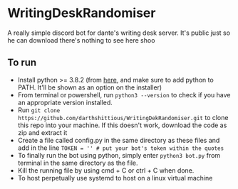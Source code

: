 # WritingDeskRandomiser
A really simple discord bot for dante's writing desk server. It's public just so he can download there's nothing to see here shoo

## To run
 - Install python >= 3.8.2 (from [here](https://python.org/downloads), and make sure to add python to PATH. It'll be shown as an option on the installer)
 - From terminal or powershell, run `python3 --version` to check if you have an appropriate version installed.
 - Run `git clone https://github.com/darthshittious/WritingDekRandomiser.git` to clone this repo into your machine.
   If this doesn't work, download the code as zip and extract it
 - Create a file called config.py in the same directory as these files and add in the line `TOKEN = '' # put your bot's token within the quotes`
 - To finally run the bot using python, simply enter `python3 bot.py` from terminal in the same directory as the file.
 - Kill the running file by using cmd + C or ctrl + C when done.
 - To host perpetually use systemd to host on a linux virtual machine
